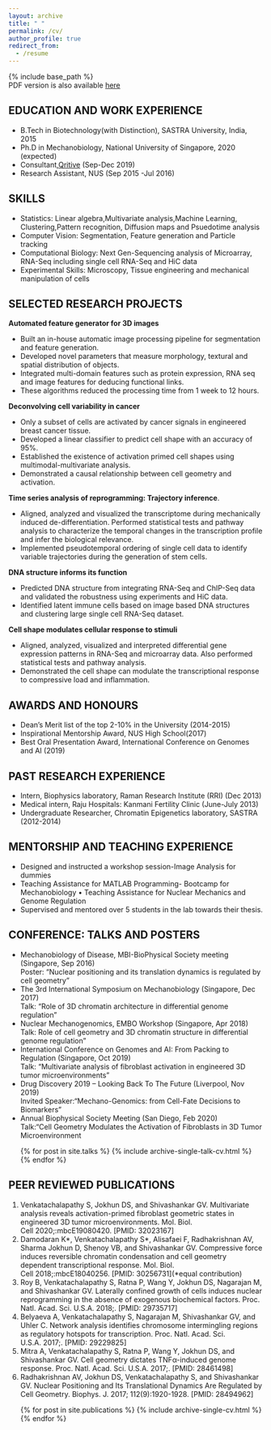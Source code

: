 ```yaml
---
layout: archive
title: " "
permalink: /cv/
author_profile: true
redirect_from:
  - /resume
---
```


{% include base_path %}<br/>
PDF version is also available [here](https://SaradhaVenkatachalapathy.github.io/files/Saradha_CV.pdf)

## EDUCATION AND WORK EXPERIENCE 
* B.Tech in Biotechnology(with Distinction), SASTRA University, India, 2015
* Ph.D in Mechanobiology, National University of Singapore, 2020 (expected)
* Consultant,[Qritive](https://www.qritive.com/)	(Sep-Dec 2019)
* Research Assistant, NUS (Sep 2015 -Jul 2016)   

## SKILLS
* Statistics: Linear algebra,Multivariate analysis,Machine Learning, Clustering,Pattern recognition, Diffusion maps and Psuedotime analysis
* Computer Vision: Segmentation, Feature generation and Particle tracking
* Computational Biology: Next Gen-Sequencing analysis of Microarray, RNA-Seq including single cell RNA-Seq and HiC data       
* Experimental Skills: Microscopy, Tissue engineering and mechanical manipulation of cells

## SELECTED RESEARCH PROJECTS

**Automated feature generator for 3D images**
* Built an in-house automatic image processing pipeline for segmentation and feature generation.
* Developed novel parameters that measure morphology, textural and spatial distribution of objects.
* Integrated multi-domain features such as protein expression, RNA seq and image features for deducing functional links. 
* These algorithms reduced the processing time from 1 week to 12 hours.

**Deconvolving cell variability in cancer**
* Only a subset of cells are activated by cancer signals in engineered breast cancer tissue.
* Developed a linear classifier to predict cell shape with an accuracy of 95%.
* Established the existence of activation primed cell shapes using multimodal-multivariate analysis.
* Demonstrated a causal relationship between cell geometry and activation.

**Time series analysis of reprogramming: Trajectory inference**.
* Aligned, analyzed and visualized the transcriptome during mechanically induced de-differentiation. Performed statistical tests and pathway analysis to characterize the temporal changes in the transcription profile and infer the biological relevance. 
* Implemented pseudotemporal ordering of single cell data to identify variable trajectories during the generation of stem cells. 

**DNA structure informs its function**
* Predicted DNA structure from integrating RNA-Seq and ChIP-Seq data and validated the robustness using experiments and HiC data.
* Identified latent immune cells based on image based DNA structures and clustering large single cell RNA-Seq dataset.

**Cell shape modulates cellular response to stimuli**	
* Aligned, analyzed, visualized and interpreted differential gene expression patterns in RNA-Seq and microarray data. Also performed statistical tests and pathway analysis. 
* Demonstrated the cell shape can modulate the transcriptional response to compressive load and inflammation.

## AWARDS AND HONOURS
* Dean’s Merit list of the top 2-10% in the University (2014-2015)
* Inspirational Mentorship Award, NUS High School(2017)  
* Best Oral Presentation Award, International Conference on Genomes and AI (2019)

## PAST RESEARCH EXPERIENCE
* Intern, Biophysics laboratory, Raman Research Institute (RRI) (Dec 2013)
* Medical intern, Raju Hospitals: Kanmani Fertility Clinic (June-July 2013)
* Undergraduate Researcher, Chromatin Epigenetics laboratory, SASTRA (2012-2014)

## MENTORSHIP AND TEACHING EXPERIENCE
* Designed and instructed a workshop session-Image Analysis for dummies
* Teaching Assistance for MATLAB Programming- Bootcamp for Mechanobiology • Teaching Assistance for Nuclear Mechanics and Genome Regulation
* Supervised and mentored over 5 students in the lab towards their thesis.

## CONFERENCE: TALKS AND POSTERS
* Mechanobiology of Disease, MBI-BioPhysical Society meeting (Singapore, Sep 2016)<br/>
  Poster: “Nuclear positioning and its translation dynamics is regulated by cell geometry”
* The 3rd International Symposium on Mechanobiology (Singapore, Dec 2017)<br/>
  Talk: “Role of 3D chromatin architecture in differential genome regulation”
* Nuclear Mechanogenomics, EMBO Workshop (Singapore, Apr 2018)<br/>
  Talk: Role of cell geometry and 3D chromatin structure in differential genome regulation”
* International Conference on Genomes and AI: From Packing to Regulation (Singapore, Oct 2019)<br/>
  Talk: “Multivariate analysis of fibroblast activation in engineered 3D tumor microenvironments”
* Drug Discovery 2019 – Looking Back To The Future (Liverpool, Nov 2019)<br/>
  Invited Speaker:“Mechano-Genomics: from Cell-Fate Decisions to Biomarkers”
* Annual Biophysical Society Meeting (San Diego, Feb 2020)<br/>
  Talk:“Cell Geometry Modulates the Activation of Fibroblasts in 3D Tumor Microenvironment

<ul>{% for post in site.talks %}
    {% include archive-single-talk-cv.html %}
  {% endfor %}</ul>
  
## PEER REVIEWED PUBLICATIONS
1. Venkatachalapathy S, Jokhun DS, and Shivashankar GV. Multivariate analysis reveals activation-primed fibroblast geometric states in engineered 3D tumor microenvironments. Mol. Biol. Cell 2020;:mbcE19080420. [PMID: 32023167]
2. Damodaran K*, Venkatachalapathy S*, Alisafaei F, Radhakrishnan AV, Sharma Jokhun D, Shenoy VB, and Shivashankar GV. Compressive force induces reversible chromatin condensation and cell geometry dependent transcriptional response. Mol. Biol. Cell 2018;:mbcE18040256. [PMID: 30256731](*equal contribution)
3. Roy B, Venkatachalapathy S, Ratna P, Wang Y, Jokhun DS, Nagarajan M, and Shivashankar GV. Laterally confined growth of cells induces nuclear reprogramming in the absence of exogenous biochemical factors. Proc. Natl. Acad. Sci. U.S.A. 2018;. [PMID: 29735717]
4. Belyaeva A, Venkatachalapathy S, Nagarajan M, Shivashankar GV, and Uhler C. Network analysis identifies chromosome intermingling regions as regulatory hotspots for transcription. Proc. Natl. Acad. Sci. U.S.A. 2017;. [PMID: 29229825]
5. Mitra A, Venkatachalapathy S, Ratna P, Wang Y, Jokhun DS, and Shivashankar GV. Cell geometry dictates TNFα-induced genome response. Proc. Natl. Acad. Sci. U.S.A. 2017;. [PMID: 28461498]
6. Radhakrishnan AV, Jokhun DS, Venkatachalapathy S, and Shivashankar GV. Nuclear Positioning and Its Translational Dynamics Are Regulated by Cell Geometry. Biophys. J. 2017; 112(9):1920-1928. [PMID: 28494962]

<ul>{% for post in site.publications %}
    {% include archive-single-cv.html %}
  {% endfor %}</ul>
